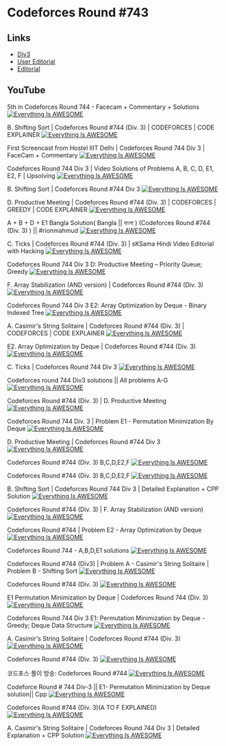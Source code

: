 # Codeforces Round #743




## Links

 - [Div3](https://codeforces.com/contest/1579)
 - [User Editorial](https://codeforces.com/blog/entry/95414)
 - [Editorial](https://codeforces.com/blog/entry/95447)


## YouTube

5th in Codeforces Round 744 - Facecam + Commentary + Solutions
[![Everything Is AWESOME](http://i.imgur.com/Ot5DWAW.png)](https://www.youtube.com/watch?v=JRuAgCCwi0M "Everything Is AWESOME")

B. Shifting Sort | Codeforces Round #744 (Div. 3) | CODEFORCES | CODE EXPLAINER
[![Everything Is AWESOME](http://i.imgur.com/Ot5DWAW.png)](https://www.youtube.com/watch?v=8TPRrAqfdbM "Everything Is AWESOME")


First Screencast from Hostel IIIT Delhi | Codeforces Round 744 Div 3 | FaceCam + Commentary
[![Everything Is AWESOME](http://i.imgur.com/Ot5DWAW.png)](https://www.youtube.com/watch?v=fFMpq23v7qM&t=5062s
 "Everything Is AWESOME")




Codeforces Round 744 Div 3 | Video Solutions of Problems A, B, C, D, E1, E2, F | Upsolving
[![Everything Is AWESOME](http://i.imgur.com/Ot5DWAW.png)](https://www.youtube.com/watch?v=r2EP-cfUlB4
 "Everything Is AWESOME")


B. Shifting Sort | Codeforces Round #744 Div 3
[![Everything Is AWESOME](http://i.imgur.com/Ot5DWAW.png)](https://www.youtube.com/watch?v=VoajFzfI99Q
 "Everything Is AWESOME")

D. Productive Meeting | Codeforces Round #744 (Div. 3) | CODEFORCES | GREEDY | CODE EXPLAINER
[![Everything Is AWESOME](http://i.imgur.com/Ot5DWAW.png)](https://www.youtube.com/watch?v=jO3gVZNKt2c
 "Everything Is AWESOME")


A + B + D + E1 Bangla Solution( Bangla || বাংলা ) (Codeforces Round #744 (Div. 3) ) || #rionmahmud
[![Everything Is AWESOME](http://i.imgur.com/Ot5DWAW.png)](https://www.youtube.com/watch?v=rrdDSCrApNE
 "Everything Is AWESOME")


C. Ticks | Codeforces Round #744 (Div. 3) | sKSama Hindi Video Editorial with Hacking
[![Everything Is AWESOME](http://i.imgur.com/Ot5DWAW.png)](https://www.youtube.com/watch?v=mlvDTVZhFjo 
 "Everything Is AWESOME")

Codeforces Round 744 Div 3 D: Productive Meeting – Priority Queue; Greedy
[![Everything Is AWESOME](http://i.imgur.com/Ot5DWAW.png)](https://www.youtube.com/watch?v=m5O1X68bFv0
 "Everything Is AWESOME")



F. Array Stabilization (AND version) | Codeforces Round #744 (Div. 3)
[![Everything Is AWESOME](http://i.imgur.com/Ot5DWAW.png)](https://www.youtube.com/watch?v=pwKXXm7bTrw
 "Everything Is AWESOME")


Codeforces Round 744 Div 3 E2: Array Optimization by Deque - Binary Indexed Tree
[![Everything Is AWESOME](http://i.imgur.com/Ot5DWAW.png)](https://www.youtube.com/watch?v=Ol_wJVhA-lA
 "Everything Is AWESOME")


A. Casimir's String Solitaire | Codeforces Round #744 (Div. 3) | CODEFORCES | CODE EXPLAINER
[![Everything Is AWESOME](http://i.imgur.com/Ot5DWAW.png)](https://www.youtube.com/watch?v=_AT5pxsoliU
 "Everything Is AWESOME")

E2. Array Optimization by Deque | Codeforces Round #744 (Div. 3)
[![Everything Is AWESOME](http://i.imgur.com/Ot5DWAW.png)](https://www.youtube.com/watch?v=tRemWHP0a1g
 "Everything Is AWESOME")


C. Ticks | Codeforces Round 744 Div 3
[![Everything Is AWESOME](http://i.imgur.com/Ot5DWAW.png)](https://www.youtube.com/watch?v=Q9iywoLQ2s0
 "Everything Is AWESOME")



Codeforces round 744 Div3 solutions || All problems A-G
[![Everything Is AWESOME](http://i.imgur.com/Ot5DWAW.png)](https://www.youtube.com/watch?v=8NeO4yeT-l0
 "Everything Is AWESOME")

Codeforces Round #744 (Div. 3) | D. Productive Meeting
[![Everything Is AWESOME](http://i.imgur.com/Ot5DWAW.png)](https://www.youtube.com/watch?v=KruQZqWn4s0
 "Everything Is AWESOME")


Codeforces Round 744 Div. 3 | Problem E1 - Permutation Minimization By Deque
[![Everything Is AWESOME](http://i.imgur.com/Ot5DWAW.png)](https://www.youtube.com/watch?v=AOmWCoQoC3o
 "Everything Is AWESOME")

D. Productive Meeting | Codeforces Round #744 Div 3
[![Everything Is AWESOME](http://i.imgur.com/Ot5DWAW.png)](https://www.youtube.com/watch?v=J1vtFeeOyoA
 "Everything Is AWESOME")

Codeforces Round #744 (Div. 3) B,C,D,E2,F
[![Everything Is AWESOME](http://i.imgur.com/Ot5DWAW.png)](https://www.youtube.com/watch?v=xcgkInw4-dM
 "Everything Is AWESOME")


Codeforces Round #744 (Div. 3) B,C,D,E2,F
[![Everything Is AWESOME](http://i.imgur.com/Ot5DWAW.png)](https://www.youtube.com/watch?v=xcgkInw4-dM
 "Everything Is AWESOME")

B. Shifting Sort | Codeforces Round 744 Div 3 | Detailed Explanation + CPP Solution
[![Everything Is AWESOME](http://i.imgur.com/Ot5DWAW.png)](https://www.youtube.com/watch?v=TYmub6OXrPM
 "Everything Is AWESOME")

Codeforces Round #744 (Div. 3) | F. Array Stabilization (AND version)
[![Everything Is AWESOME](http://i.imgur.com/Ot5DWAW.png)](https://www.youtube.com/watch?v=8hFD0scVQbg
 "Everything Is AWESOME")

Codeforces Round #744 | Problem E2 - Array Optimization by Deque
[![Everything Is AWESOME](http://i.imgur.com/Ot5DWAW.png)](https://www.youtube.com/watch?v=PY_WDlzB5-o
 "Everything Is AWESOME")

Codeforces Round 744 - A,B,D,E1 solutions
[![Everything Is AWESOME](http://i.imgur.com/Ot5DWAW.png)](https://www.youtube.com/watch?v=eP5-TlV26yg
 "Everything Is AWESOME")

Codeforces Round #744 (Div3) | Problem A - Casimir's String Solitaire | Problem B - Shifting Sort
[![Everything Is AWESOME](http://i.imgur.com/Ot5DWAW.png)](https://www.youtube.com/watch?v=GkI5YugktT0
 "Everything Is AWESOME")


Codeforces Round #744 (Div. 3)
[![Everything Is AWESOME](http://i.imgur.com/Ot5DWAW.png)](https://www.youtube.com/watch?v=rMc9sZxdR4Q
 "Everything Is AWESOME")

E1 Permutation Minimization by Deque | Codeforces Round 744 (Div. 3)
[![Everything Is AWESOME](http://i.imgur.com/Ot5DWAW.png)](https://www.youtube.com/watch?v=HZHdrb5p8as
 "Everything Is AWESOME")

Codeforces Round 744 Div 3 E1: Permutation Minimization by Deque - Greedy; Deque Data Structure
[![Everything Is AWESOME](http://i.imgur.com/Ot5DWAW.png)](https://www.youtube.com/watch?v=veT9t6Aqq84
 "Everything Is AWESOME")


A. Casimir's String Solitaire | Codeforces Round #744 (Div. 3)
[![Everything Is AWESOME](http://i.imgur.com/Ot5DWAW.png)](https://www.youtube.com/watch?v=LQ3kigdXEOI
 "Everything Is AWESOME")



Codeforces Round #744 (Div. 3)
[![Everything Is AWESOME](http://i.imgur.com/Ot5DWAW.png)](https://www.youtube.com/watch?v=nBmeTp4uRXY
 "Everything Is AWESOME")


 코드포스 풀이 방송: Codeforces Round #744
[![Everything Is AWESOME](http://i.imgur.com/Ot5DWAW.png)](https://www.youtube.com/watch?v=NQfHXdVi6Iw
 "Everything Is AWESOME")

Codeforce Round # 744 Div-3 || E1- Permutation Minimization by Deque solution|| Cpp
[![Everything Is AWESOME](http://i.imgur.com/Ot5DWAW.png)](https://www.youtube.com/watch?v=jaLZ-N7SdqE
 "Everything Is AWESOME")

Codeforces Round #744 (Div. 3)(A TO F EXPLAINED)
[![Everything Is AWESOME](http://i.imgur.com/Ot5DWAW.png)](https://www.youtube.com/watch?v=5VZgcT_f1xs
 "Everything Is AWESOME")

A. Casimir's String Solitaire | Codeforces Round 744 Div 3 | Detailed Explanation + CPP Solution
[![Everything Is AWESOME](http://i.imgur.com/Ot5DWAW.png)](https://www.youtube.com/watch?v=hrc7hGr88N0
 "Everything Is AWESOME")